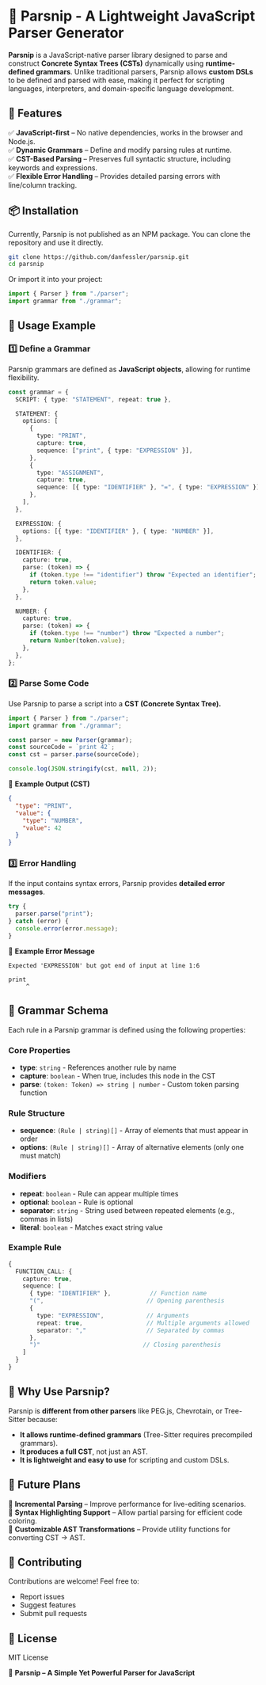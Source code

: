 # 🌱 Parsnip - A Lightweight JavaScript Parser Generator

**Parsnip** is a JavaScript-native parser library designed to parse and construct **Concrete Syntax Trees (CSTs)** dynamically using **runtime-defined grammars**. Unlike traditional parsers, Parsnip allows **custom DSLs** to be defined and parsed with ease, making it perfect for scripting languages, interpreters, and domain-specific language development.

## 🚀 Features

✅ **JavaScript-first** – No native dependencies, works in the browser and Node.js.  
✅ **Dynamic Grammars** – Define and modify parsing rules at runtime.  
✅ **CST-Based Parsing** – Preserves full syntactic structure, including keywords and expressions.  
✅ **Flexible Error Handling** – Provides detailed parsing errors with line/column tracking.

## 📦 Installation

Currently, Parsnip is not published as an NPM package. You can clone the repository and use it directly.

```sh
git clone https://github.com/danfessler/parsnip.git
cd parsnip
```

Or import it into your project:

```ts
import { Parser } from "./parser";
import grammar from "./grammar";
```

## 🔧 Usage Example

### **1️⃣ Define a Grammar**

Parsnip grammars are defined as **JavaScript objects**, allowing for runtime flexibility.

```ts
const grammar = {
  SCRIPT: { type: "STATEMENT", repeat: true },

  STATEMENT: {
    options: [
      {
        type: "PRINT",
        capture: true,
        sequence: ["print", { type: "EXPRESSION" }],
      },
      {
        type: "ASSIGNMENT",
        capture: true,
        sequence: [{ type: "IDENTIFIER" }, "=", { type: "EXPRESSION" }],
      },
    ],
  },

  EXPRESSION: {
    options: [{ type: "IDENTIFIER" }, { type: "NUMBER" }],
  },

  IDENTIFIER: {
    capture: true,
    parse: (token) => {
      if (token.type !== "identifier") throw "Expected an identifier";
      return token.value;
    },
  },

  NUMBER: {
    capture: true,
    parse: (token) => {
      if (token.type !== "number") throw "Expected a number";
      return Number(token.value);
    },
  },
};
```

### **2️⃣ Parse Some Code**

Use Parsnip to parse a script into a **CST (Concrete Syntax Tree).**

```ts
import { Parser } from "./parser";
import grammar from "./grammar";

const parser = new Parser(grammar);
const sourceCode = `print 42`;
const cst = parser.parse(sourceCode);

console.log(JSON.stringify(cst, null, 2));
```

🔹 **Example Output (CST)**

```json
{
  "type": "PRINT",
  "value": {
    "type": "NUMBER",
    "value": 42
  }
}
```

### **3️⃣ Error Handling**

If the input contains syntax errors, Parsnip provides **detailed error messages**.

```ts
try {
  parser.parse("print");
} catch (error) {
  console.error(error.message);
}
```

🔹 **Example Error Message**

```
Expected 'EXPRESSION' but got end of input at line 1:6

print
     ^
```

## 📐 Grammar Schema

Each rule in a Parsnip grammar is defined using the following properties:

### Core Properties

- **type**: `string` - References another rule by name
- **capture**: `boolean` - When true, includes this node in the CST
- **parse**: `(token: Token) => string | number` - Custom token parsing function

### Rule Structure

- **sequence**: `(Rule | string)[]` - Array of elements that must appear in order
- **options**: `(Rule | string)[]` - Array of alternative elements (only one must match)

### Modifiers

- **repeat**: `boolean` - Rule can appear multiple times
- **optional**: `boolean` - Rule is optional
- **separator**: `string` - String used between repeated elements (e.g., commas in lists)
- **literal**: `boolean` - Matches exact string value

### Example Rule

```ts
{
  FUNCTION_CALL: {
    capture: true,
    sequence: [
      { type: "IDENTIFIER" },           // Function name
      "(",                             // Opening parenthesis
      {
        type: "EXPRESSION",            // Arguments
        repeat: true,                  // Multiple arguments allowed
        separator: ","                 // Separated by commas
      },
      ")"                             // Closing parenthesis
    ]
  }
}
```

## 🎯 Why Use Parsnip?

Parsnip is **different from other parsers** like PEG.js, Chevrotain, or Tree-Sitter because:

- **It allows runtime-defined grammars** (Tree-Sitter requires precompiled grammars).
- **It produces a full CST**, not just an AST.
- **It is lightweight and easy to use** for scripting and custom DSLs.

## 📌 Future Plans

🔹 **Incremental Parsing** – Improve performance for live-editing scenarios.  
🔹 **Syntax Highlighting Support** – Allow partial parsing for efficient code coloring.  
🔹 **Customizable AST Transformations** – Provide utility functions for converting CST → AST.

## 🤝 Contributing

Contributions are welcome! Feel free to:

- Report issues
- Suggest features
- Submit pull requests

## 📜 License

MIT License

🌱 **Parsnip – A Simple Yet Powerful Parser for JavaScript**
